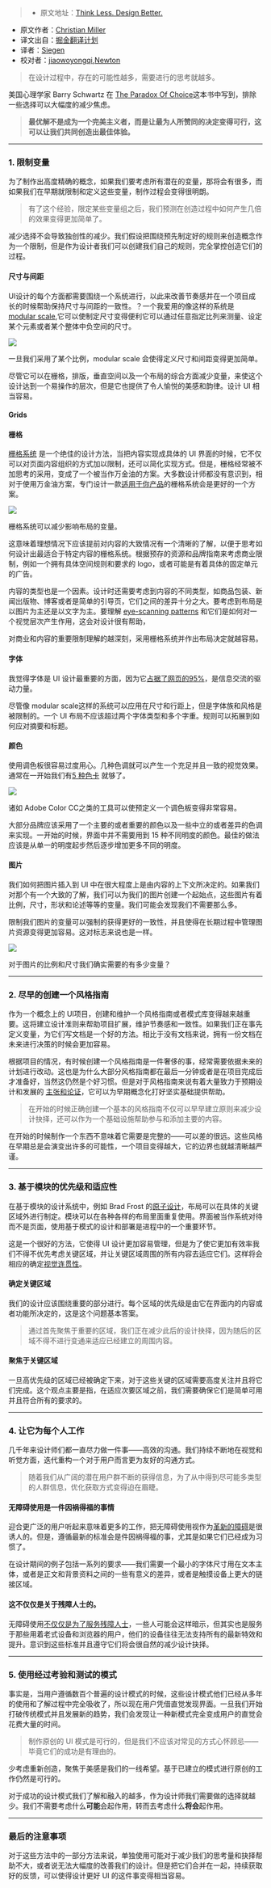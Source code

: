 > * 原文地址：[Think Less. Design Better.](https://medium.com/@xtianmiller/think-less-design-better-f812c1617888)
* 原文作者：[Christian Miller](https://medium.com/@xtianmiller)
* 译文出自：[掘金翻译计划](https://github.com/xitu/gold-miner)
* 译者：[Siegen](https://github.com/siegeout)
* 校对者：[jiaowoyongqi](https://github.com/jiaowoyongqi),[Newton](https://github.com/Newt0n)


> 在设计过程中，存在的可能性越多，需要进行的思考就越多。



美国心理学家 Barry Schwartz 在 [The Paradox Of Choice](https://en.wikipedia.org/wiki/The_Paradox_of_Choice)这本书中写到，排除一些选择可以大幅度的减少焦虑。
> **最优解不是成为一个完美主义者，而是让最为人所赞同的决定变得可行，这可以让我们共同创造出最佳体验。**


* * *



### 1\. 限制变量


为了制作出高度精确的概念，如果我们要考虑所有潜在的变量，那将会有很多，而如果我们在早期就限制和定义这些变量，制作过程会变得很明朗。



> 有了这个经验，限定某些变量组之后，我们预测在创造过程中如何产生几倍的效果变得更加简单了。 

减少选择不会导致独创性的减少。我们假设把围绕预先制定好的规则来创造概念作为一个限制，但是作为设计者我们可以创建我们自己的规则，完全掌控创造它们的过程。


#### 尺寸与间距






UI设计的每个方面都需要围绕一个系统进行，以此来改善节奏感并在一个项目成长的时候帮助保持尺寸与间距的一致性。？一个我爱用的像这样的系统是 [modular scale](http://www.modularscale.com/),它可以使制定尺寸变得便利它可以通过任意指定比列来测量、设定某个元素或者某个整体中负空间的尺寸。




![](http://ac-Myg6wSTV.clouddn.com/606ead6ffa394a345f2f.jpeg)











一旦我们采用了某个比例，modular scale 会使得定义尺寸和间距变得更加简单。

尽管它可以在栅格，排版，垂直空间以及一个布局的综合方面减少变量，来使这个设计达到一个易操作的层次，但是它也提供了令人愉悦的美感和韵律。设计 UI 相当容易。



#### Grids
####  栅格



[栅格系统](https://en.wikipedia.org/wiki/Grid_%28graphic_design%29) 是一个绝佳的设计方法，当把内容实现成具体的 UI 界面的时候，它不仅可以对页面内容组织的方式加以限制，还可以简化实现方式。但是，栅格经常被不加思考的采用，变成了一个被当作万金油的方案。大多数设计师都没有意识到，相对于使用万金油方案，专门设计一款[适用于你产品](http://www.iamtomnewton.com/blog/grid-guide/)的栅格系统会是更好的一个方案。


![](http://ac-Myg6wSTV.clouddn.com/013c2d0de9ed5e3a9947.jpeg)






栅格系统可以减少影响布局的变量。

这意味着理想情况下应该提前对内容的大致情况有一个清晰的了解，以便于思考如何设计出最适合于特定内容的栅格系统。根据预存的资源和品牌指南来考虑商业限制，例如一个拥有具体空间规则和要求的 logo，或者可能是有着具体的固定单元的广告。



内容的类型也是一个因素。设计时还需要考虑到内容的不同类型，如商品包装、新闻出版物、博客或者是简单的引导页，它们之间的差异十分之大。要考虑到布局是以图片为主还是以文字为主。要理解 [eye-scanning patterns](http://www.webdesignerdepot.com/2015/03/how-eye-scanning-impacts-visual-hierarchy-in-ux-design/) 和它们是如何对一个视觉层次产生作用，这会对设计很有帮助，



对商业和内容的重要限制理解的越深刻，采用栅格系统并作出布局决定就越容易。



#### 字体

我觉得字体是 UI 设计最重要的方面，因为它[占据了网页的95%](https://ia.net/know-how/the-web-is-all-about-typography-period)，是信息交流的驱动力量。




尽管像 modular scale这样的系统可以应用在尺寸和行距上，但是字体族和风格是被限制的。一个 UI 布局不应该超过两个字体类型和多个字重。规则可以拓展到如何应对摘要和标题。



#### 颜色




使用调色板很容易过度用心。几种色调就可以产生一个充足并且一致的视觉效果。通常在一开始我们有[5 种色卡](http://www.colourlovers.com/palette/15/tech_light) 就够了。








![](http://ac-Myg6wSTV.clouddn.com/fc3b8fb6c99856d9deb4.jpeg)







诸如 Adobe Color CC之类的工具可以使预定义一个调色板变得非常容易。





大部分品牌应该采用了一个主要的或者重要的颜色以及一些中立的或者差异的色调来实现。一开始的时候，界面中并不需要用到 15 种不同明度的颜色。最佳的做法应该是从单一的明度起步然后逐步增加更多不同的明度。

#### 图片



我们如何把图片插入到 UI 中在很大程度上是由内容的上下文所决定的。如果我们对那个有一个大致的了解，我们可以为我们的图片创建一个起始点，这些图片有着比例，尺寸，形状和论述等等的变量。我们可能会发现我们不需要那么多。




限制我们图片的变量可以强制的获得更好的一致性，并且使得在长期过程中管理图片资源变得更加容易。这对标志来说也是一样。



![](http://ac-Myg6wSTV.clouddn.com/d49c1d37d22011c9d42d.jpeg)







对于图片的比例和尺寸我们确实需要的有多少变量？












* * *









### 2\. 尽早的创建一个风格指南


作为一个概念上的 UI项目，创建和维护一个风格指南或者模式库变得越来越重要。这将建立设计准则来帮助项目扩展，维护节奏感和一致性。如果我们正在事先定义变量，为它们写文档是一个好的方法。相比于没有文档来说，拥有一份文档在未来进行决策的时候会更加容易。


根据项目的情况，有时候创建一个风格指南是一件奢侈的事，经常需要依据未来的计划进行改动。这也是为什么大部分风格指南都在最后一分钟或者是在项目完成后才准备好，当然这仍然是个好习惯。但是对于风格指南来说有着大量致力于预期设计和发展的 [主张和论证](https://www.smashingmagazine.com/2010/07/designing-style-guidelines-for-brands-and-websites/#why-create-a-style-guide)，它可以为早期概念化打好坚实基础提供帮助。




> 在开始的时候正确创建一个基本的风格指南不仅可以早早建立原则来减少设计抉择，还可以作为一个基础设施帮助参与和添加主要的内容。

在开始的时候制作一个东西不意味着它需要是完整的——可以差的很远。这些风格在早期总是会演变出许多的可能性，一个项目变得越大，它的边界也就越清晰越严谨。











* * *









### 3\. 基于模块的优先级和适应性



在基于模块的设计系统中，例如 Brad Frost 的[原子设计](http://atomicdesign.bradfrost.com/)，布局可以在具体的关键区域外进行制定。模块可以在各种各样的布局里面重复使用。界面被当作系统对待而不是页面，使用基于模式的设计和部署是进程中的一个重要环节。



这是一个很好的方法，它使得 UI 设计更加容易管理，但是为了使它更加有效率我们不得不优先考虑关键区域，并让关键区域周围的所有内容去适应它们。这样将会相应的确定[视觉连贯性](https://about.futurelearn.com/blog/visual-connections-in-modular-design-systems/)。



#### 确定关键区域



我们的设计应该围绕重要的部分进行。每个区域的优先级是由它在界面内的内容或者功能所决定的，这是这个问题基本答案。

> 通过首先聚焦于重要的区域，我们正在减少此后的设计抉择，因为随后的区域不得不进行变通来适应已经建立的周围内容。




#### 聚焦于关键区域


一旦高优先级的区域已经被确定下来，对于这些关键的区域需要高度关注并且将它们完成。这个观点主要是指，在适应次要区域之前，我们需要确保它们是简单可用并且符合所有的要求的。







* * *








### 4\. 让它为每个人工作



几千年来设计师们都一直尽力做一件事——高效的沟通。我们持续不断地在视觉和听觉方面，迭代重构一个对于用户而言更为友好的沟通方式。


>随着我们从广阔的潜在用户群不断的获得信息，为了从中得到尽可能多类型的人群信息，优化获取方式变得迫在眉睫。



#### 无障碍使用是一件因祸得福的事情



迎合更广泛的用户听起来意味着更多的工作，把无障碍使用视作为[革新的障碍](https://medium.com/salesforce-ux/7-things-every-designer-needs-to-know-about-accessibility-64f105f0881b#3a51)是很诱人的。但是，遵循最新的标准会是件因祸得福的事，尤其是如果它们已经成为习惯了。

在设计期间的例子包括一系列的要求——我们需要一个最小的字体尺寸用在文本主体，或者是正文和背景资料之间的一些有意义的差异，或者是触摸设备上更大的链接区域。



#### 这不仅仅是关于残障人士的。

无障碍使用[不仅仅是为了服务残障人士](http://alistapart.com/article/reframing-accessibility-for-the-web#section2)，一些人可能会这样暗示，但其实也是服务于那些用着老式设备和浏览器的用户，他们的设备往往无法支持所有的最新特效和提升。意识到这些标准并且遵守它们将会很自然的减少设计抉择。












* * *









### 5\. 使用经过考验和测试的模式



事实是，当用户遵循数百个普遍的设计模式的时候，这些设计模式他们已经从多年的使用和了解过程中完全吸收了，所以现在用户凭借直觉发现界面。一旦我们开始打破传统模式并且发展新的趋势，我们会发现让一种新模式完全变成用户的直觉会花费大量的时间。
> 制作原创的 UI 模式是可行的，但是我们不应该对常见的方式心怀顾忌——毕竟它们的成功是有理由的。



少考虑重新创造，聚焦于美感是我们的一线希望。基于已建立的模式进行原创的工作仍然是可行的。





对于成功的设计模式我们了解和融入的越多，作为设计师我们需要做的选择就越少。我们不需要考虑什么**可能**会起作用，转而去考虑什么**将会**起作用。






* * *








### 最后的注意事项



对于这些方法中的一部分方法来说，单独使用可能对于减少我们的思考量和抉择帮助不大，或者说无法大幅度的改善我们的设计。但是把它们合并在一起，持续获取好的反馈，可以使得设计更好 UI 的这件事变得相当容易。




